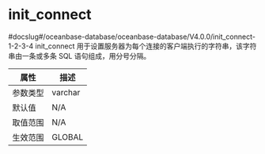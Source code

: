 init_connect 
=================================
#docslug#/oceanbase-database/oceanbase-database/V4.0.0/init_connect-1-2-3-4
init_connect 用于设置服务器为每个连接的客户端执行的字符串，该字符串由一条或多条 SQL 语句组成，用分号分隔。


| **属性** | **描述**  |
|--------|---------|
| 参数类型   | varchar |
| 默认值    | N/A     |
| 取值范围   | N/A     |
| 生效范围   | GLOBAL  |


